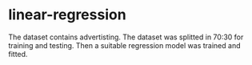 # linear-regression
The dataset contains advertisting.
The dataset was splitted in 70:30 for training and testing.
Then a suitable regression model was trained and fitted.
